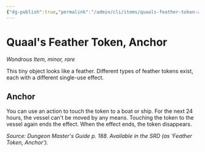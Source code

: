 ```yaml
---
{"dg-publish":true,"permalink":"/admin/cli/items/quaals-feather-token-anchor/","tags":["compendium/src/5e/dmg","item/rarity/rare","item/tier/minor","item/wondrous"],"updated":"2025-01-11T15:32:19.389+00:00"}
---
```


# Quaal's Feather Token, Anchor
*Wondrous Item, minor, rare*  


This tiny object looks like a feather. Different types of feather tokens exist, each with a different single-use effect.

## Anchor

You can use an action to touch the token to a boat or ship. For the next 24 hours, the vessel can't be moved by any means. Touching the token to the vessel again ends the effect. When the effect ends, the token disappears.

*Source: Dungeon Master's Guide p. 188. Available in the SRD (as 'Feather Token, Anchor').*